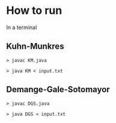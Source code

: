 
# How to run

In a terminal

## Kuhn-Munkres

```
> javac KM.java

> java KM < input.txt
```

## Demange-Gale-Sotomayor

```
> javac DGS.java

> java DGS < input.txt
```